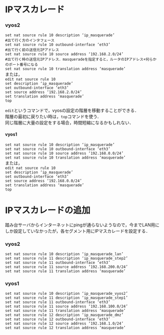 # IPマスカレード

### vyos2
`set nat source rule 10 description ‘ip_masquerade’`  
`#出て行く方のインタフェース`  
`set nat source rule 10 outbound-interface ‘eth3’`  
`#出て行く前の送信元IPアドレス`  
`set nat source rule 10 source address ‘192.168.2.0/24’`  
`#出て行く時の送信元IPアドレス．masqueradeを指定すると，ルータのIPアドレス+何らかのポート番号になる`  
`set nat source rule 10 translation address ‘masquerade’`  
または，  
`edit nat source rule 10`  
`set description ‘ip_masquerade’`  
`set outbound-interface ‘eth3’`  
`set source address ‘192.168.2.0/24’`  
`set translation address ‘masquerade’`  
`top`  

`edit`というコマンドで，vyosの設定の階層を移動することができる．  
階層の最初に戻りたい時は，`top`コマンドを使う．  
同じ階層に大量の設定をする場合，時間短縮になるかもしれない．  

#### vyos1
`set nat source rule 10 description ‘ip_masquerade’`  
`set nat source rule 10 outbound-interface ‘eth3’`  
`set nat source rule 10 source address ‘192.168.0.0/24’`  
`set nat source rule 10 translation address ‘masquerade’`  
または，  
`edit nat source rule 10`  
`set description ‘ip_masquerade’`  
`set outbound-interface ‘eth3’`  
`set source address ‘192.168.0.0/24’`  
`set translation address ‘masquerade’`  
`top`  

# IPマスカレードの追加
踏み台サーバからインターネットにpingが通らないようなので，今までLAN用にしか設定していなかったが，各セグメント用にIPマスカレードを設定する．

### vyos2
```
set nat source rule 10 description ‘ip_masquerade_lan’
set nat source rule 11 description ‘ip_masquerade_step2’
set nat source rule 11 outbound-interface ‘eth3’
set nat source rule 11 source address ‘192.168.200.0/24’
set nat source rule 11 translation address ‘masquerade’
```

### vyos1
```
set nat source rule 10 description ‘ip_masquerade_vyos2’
set nat source rule 11 description ‘ip_masquerade_step1’
set nat source rule 11 outbound-interface ‘eth3’
set nat source rule 11 source address ‘192.168.100.0/24’
set nat source rule 11 translation address ‘masquerade’
set nat source rule 12 description ‘ip_masquerade_dmz’
set nat source rule 12 outbound-interface ‘eth3’
set nat source rule 12 source address ‘192.168.1.0/24’
set nat source rule 12 translation address ‘masquerade’
```

